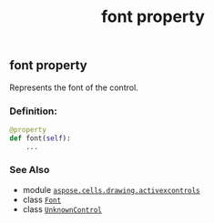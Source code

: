 ﻿---
title: font property
second_title: Aspose.Cells for Python via .NET API References
description: 
type: docs
weight: 60
url: /aspose.cells.drawing.activexcontrols/unknowncontrol/font/
is_root: false
---

## font property


Represents the font of the control.
### Definition:
```python
@property
def font(self):
    ...
```

### See Also
* module [`aspose.cells.drawing.activexcontrols`](../../)
* class [`Font`](/cells/python-net/aspose.cells/font)
* class [`UnknownControl`](/cells/python-net/aspose.cells.drawing.activexcontrols/unknowncontrol)
